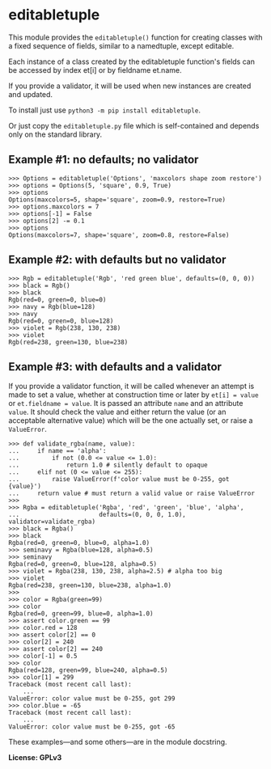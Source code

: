 # editabletuple

This module provides the `editabletuple()` function for creating classes
with a fixed sequence of fields, similar to a namedtuple, except editable.

Each instance of a class created by the editabletuple function's fields can
be accessed by index et[i] or by fieldname et.name.

If you provide a validator, it will be used when new instances are created
and updated.

To install just use `python3 -m pip install editabletuple`.

Or just copy the `editabletuple.py` file which is self-contained and depends
only on the standard library.

## Example #1: no defaults; no validator

    >>> Options = editabletuple('Options', 'maxcolors shape zoom restore')
    >>> options = Options(5, 'square', 0.9, True)
    >>> options
    Options(maxcolors=5, shape='square', zoom=0.9, restore=True)
    >>> options.maxcolors = 7
    >>> options[-1] = False
    >>> options[2] -= 0.1
    >>> options
    Options(maxcolors=7, shape='square', zoom=0.8, restore=False)

## Example #2: with defaults but no validator

    >>> Rgb = editabletuple('Rgb', 'red green blue', defaults=(0, 0, 0))
    >>> black = Rgb()
    >>> black
    Rgb(red=0, green=0, blue=0)
    >>> navy = Rgb(blue=128)
    >>> navy
    Rgb(red=0, green=0, blue=128)
    >>> violet = Rgb(238, 130, 238)
    >>> violet
    Rgb(red=238, green=130, blue=238)

## Example #3: with defaults and a validator

If you provide a validator function, it will be called whenever an attempt
is made to set a value, whether at construction time or later by `et[i] =
value` or `et.fieldname = value`. It is passed an attribute `name` and an
attribute `value`. It should check the value and either return the value (or
an acceptable alternative value) which will be the one actually set, or
raise a `ValueError`.

    >>> def validate_rgba(name, value):
    ...     if name == 'alpha':
    ...         if not (0.0 <= value <= 1.0):
    ...             return 1.0 # silently default to opaque
    ...     elif not (0 <= value <= 255):
    ...         raise ValueError(f'color value must be 0-255, got {value}')
    ...     return value # must return a valid value or raise ValueError
    >>>
    >>> Rgba = editabletuple('Rgba', 'red', 'green', 'blue', 'alpha',
    ...                      defaults=(0, 0, 0, 1.0), validator=validate_rgba)
    >>> black = Rgba()
    >>> black
    Rgba(red=0, green=0, blue=0, alpha=1.0)
    >>> seminavy = Rgba(blue=128, alpha=0.5)
    >>> seminavy
    Rgba(red=0, green=0, blue=128, alpha=0.5)
    >>> violet = Rgba(238, 130, 238, alpha=2.5) # alpha too big
    >>> violet
    Rgba(red=238, green=130, blue=238, alpha=1.0)
    >>>
    >>> color = Rgba(green=99)
    >>> color
    Rgba(red=0, green=99, blue=0, alpha=1.0)
    >>> assert color.green == 99
    >>> color.red = 128
    >>> assert color[2] == 0
    >>> color[2] = 240
    >>> assert color[2] == 240
    >>> color[-1] = 0.5
    >>> color
    Rgba(red=128, green=99, blue=240, alpha=0.5)
    >>> color[1] = 299
    Traceback (most recent call last):
        ...
    ValueError: color value must be 0-255, got 299
    >>> color.blue = -65
    Traceback (most recent call last):
        ...
    ValueError: color value must be 0-255, got -65

These examples—and some others—are in the module docstring.

**License: GPLv3**
